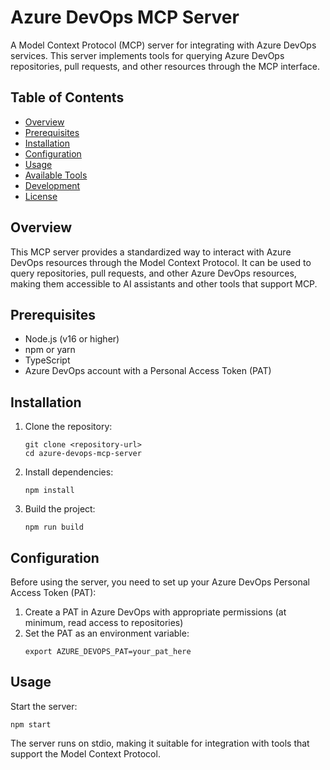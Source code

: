 # Azure DevOps MCP Server

A Model Context Protocol (MCP) server for integrating with Azure DevOps services. This server implements tools for querying Azure DevOps repositories, pull requests, and other resources through the MCP interface.

## Table of Contents

- [Overview](#overview)
- [Prerequisites](#prerequisites)
- [Installation](#installation)
- [Configuration](#configuration)
- [Usage](#usage)
- [Available Tools](#available-tools)
- [Development](#development)
- [License](#license)

## Overview

This MCP server provides a standardized way to interact with Azure DevOps resources through the Model Context Protocol. It can be used to query repositories, pull requests, and other Azure DevOps resources, making them accessible to AI assistants and other tools that support MCP.

## Prerequisites

- Node.js (v16 or higher)
- npm or yarn
- TypeScript
- Azure DevOps account with a Personal Access Token (PAT)

## Installation

1. Clone the repository:
   ```
   git clone <repository-url>
   cd azure-devops-mcp-server
   ```

2. Install dependencies:
   ```
   npm install
   ```

3. Build the project:
   ```
   npm run build
   ```

## Configuration

Before using the server, you need to set up your Azure DevOps Personal Access Token (PAT):

1. Create a PAT in Azure DevOps with appropriate permissions (at minimum, read access to repositories)
2. Set the PAT as an environment variable:
   ```
   export AZURE_DEVOPS_PAT=your_pat_here
   ```

## Usage

Start the server:

```
npm start
```

The server runs on stdio, making it suitable for integration with tools that support the Model Context Protocol.

